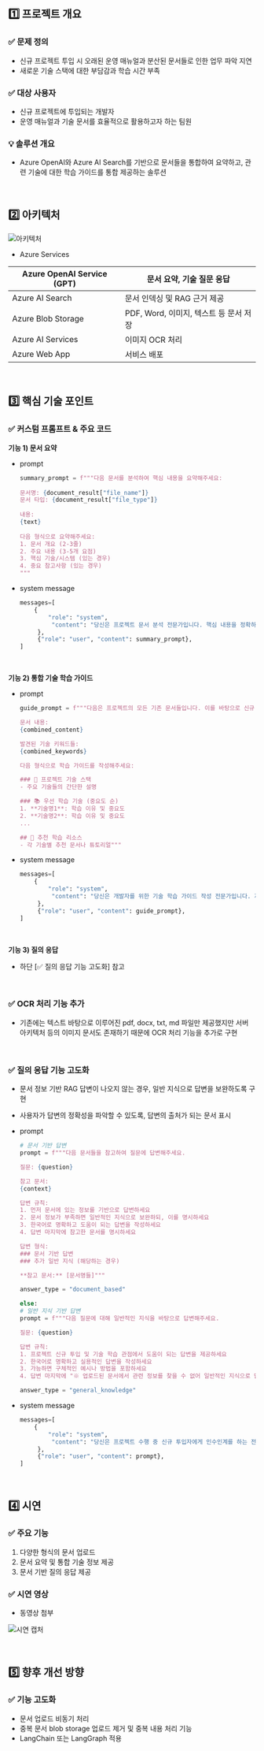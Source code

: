 ## 1️⃣ 프로젝트 개요

### ✅ 문제 정의

- 신규 프로젝트 투입 시 오래된 운영 매뉴얼과 분산된 문서들로 인한 업무 파악 지연
- 새로운 기술 스택에 대한 부담감과 학습 시간 부족

### ✅ 대상 사용자

- 신규 프로젝트에 투입되는 개발자
- 운영 매뉴얼과 기술 문서를 효율적으로 활용하고자 하는 팀원

### 💡 솔루션 개요

- Azure OpenAI와 Azure AI Search를 기반으로 문서들을 통합하여 요약하고, 관련 기술에 대한 학습 가이드를 통합 제공하는 솔루션

<br>

## 2️⃣ 아키텍처

![아키텍처](https://github.com/user-attachments/assets/32925289-b67f-46f5-b7d9-ed807fb89e05)


- Azure Services

| Azure OpenAI Service (GPT) | 문서 요약, 기술 질문 응답 |
| --- | --- |
| Azure AI Search | 문서 인덱싱 및 RAG 근거 제공 |
| Azure Blob Storage | PDF, Word, 이미지, 텍스트 등 문서 저장 |
| Azure AI Services | 이미지 OCR 처리 |
| Azure Web App | 서비스 배포 |

<br>

## 3️⃣ 핵심 기술 포인트

### ✅ 커스텀 프롬프트 & 주요 코드

**기능 1) 문서 요약**

- prompt
    
    ```python
    summary_prompt = f"""다음 문서를 분석하여 핵심 내용을 요약해주세요:
    																	
    문서명: {document_result["file_name"]}
    문서 타입: {document_result["file_type"]}
    																	
    내용:
    {text}
    																	
    다음 형식으로 요약해주세요:
    1. 문서 개요 (2-3줄)
    2. 주요 내용 (3-5개 요점)
    3. 핵심 기술/시스템 (있는 경우)
    4. 중요 참고사항 (있는 경우)
   """
    ```
    
- system message
    
    ```python
    messages=[
        {
            "role": "system",
             "content": "당신은 프로젝트 문서 분석 전문가입니다. 핵심 내용을 정확하고 간결하게 요약합니다.",
         },
         {"role": "user", "content": summary_prompt},
    ]
    ```

<br>

**기능 2) 통합 기술 학습 가이드**

- prompt
    
    ```python
    guide_prompt = f"""다음은 프로젝트의 모든 기존 문서들입니다. 이를 바탕으로 신규 투입자를 위한 기술 학습 가이드를 작성해주세요.
    
    문서 내용:
    {combined_content}
    
    발견된 기술 키워드들:
    {combined_keywords}
    
    다음 형식으로 학습 가이드를 작성해주세요:
    
    ### 🚀 프로젝트 기술 스택
    - 주요 기술들의 간단한 설명
    
    ### 📚 우선 학습 기술 (중요도 순)
    1. **기술명1**: 학습 이유 및 중요도
    2. **기술명2**: 학습 이유 및 중요도
    ...
    
    ## 📖 추천 학습 리소스
    - 각 기술별 추천 문서나 튜토리얼"""
    ```
    
- system message
    
    ```python
    messages=[
        {
            "role": "system",
             "content": "당신은 개발자를 위한 기술 학습 가이드 작성 전문가입니다. 제공된 문서를 통합하여 신규 투입자를 위한 기술 학습 가이드를 작성합니다.",
         },
         {"role": "user", "content": guide_prompt},
    ]
    ```

<br>

**기능 3) 질의 응답**

- 하단 [✅ 질의 응답 기능 고도화] 참고

<br> 

### ✅ OCR 처리 기능 추가

- 기존에는 텍스트 바탕으로 이루어진 pdf, docx, txt, md 파일만 제공했지만 서버 아키텍처 등의 이미지 문서도 존재하기 때문에 OCR 처리 기능을 추가로 구현

<br>

### ✅ 질의 응답 기능 고도화

- 문서 정보 기반 RAG 답변이 나오지 않는 경우, 일반 지식으로 답변을 보완하도록 구현
- 사용자가 답변의 정확성을 파악할 수 있도록, 답변의 출처가 되는 문서 표시
- prompt
    
    ```python
    # 문서 기반 답변
    prompt = f"""다음 문서들을 참고하여 질문에 답변해주세요.
    
    질문: {question}
    
    참고 문서:
    {context}
    
    답변 규칙:
    1. 먼저 문서에 있는 정보를 기반으로 답변하세요
    2. 문서 정보가 부족하면 일반적인 지식으로 보완하되, 이를 명시하세요
    3. 한국어로 명확하고 도움이 되는 답변을 작성하세요
    4. 답변 마지막에 참고한 문서를 명시하세요
    
    답변 형식:
    ### 문서 기반 답변
    ### 추가 일반 지식 (해당하는 경우)
    
    **참고 문서:** [문서명들]"""
    
    answer_type = "document_based"
    
    else:
    # 일반 지식 기반 답변
    prompt = f"""다음 질문에 대해 일반적인 지식을 바탕으로 답변해주세요.
    
    질문: {question}
    
    답변 규칙:
    1. 프로젝트 신규 투입 및 기술 학습 관점에서 도움이 되는 답변을 제공하세요
    2. 한국어로 명확하고 실용적인 답변을 작성하세요
    3. 가능하면 구체적인 예시나 방법을 포함하세요
    4. 답변 마지막에 "※ 업로드된 문서에서 관련 정보를 찾을 수 없어 일반적인 지식으로 답변했습니다."라고 명시하세요"""
    
    answer_type = "general_knowledge"
    ```
    
- system message
    
    ```python
    messages=[
        {
            "role": "system",
             "content": "당신은 프로젝트 수행 중 신규 투입자에게 인수인계를 하는 전문가입니다. 기술 문서와 일반 지식을 활용하여 신규 투입자에게 도움이 되는 답변을 제공합니다.",
         },
         {"role": "user", "content": prompt},
    ]
    ```


<br>

## 4️⃣ 시연

### ✅ 주요 기능

1. 다양한 형식의 문서 업로드
2. 문서 요약 및 통합 기술 정보 제공
3. 문서 기반 질의 응답 제공

### ✅ 시연 영상

- 동영상 첨부

![시연 캡처](https://github.com/user-attachments/assets/68704dd6-c5a3-421e-a7b2-be18e5ac991c)

<br>

## 5️⃣ 향후 개선 방향

### ✅ 기능 고도화

- 문서 업로드 비동기 처리
- 중복 문서 blob storage 업로드 제거 및 중복 내용 처리 기능
- LangChain 또는 LangGraph 적용
